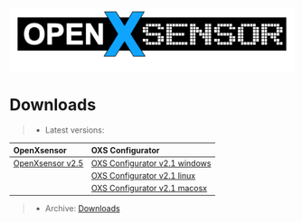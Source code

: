 ![OXS_Logo](images/OXS_Logo.png)


# Downloads #

> - Latest versions:

| **OpenXsensor** | **OXS Configurator** |
|:----------------|:---------------------|
| [OpenXsensor v2.5](https://github.com/openXsensor/openXsensor/releases/download/OpenXsensor_v2.5/openXsensor_v2.5.zip) | [OXS Configurator v2.1 windows](https://openxsensor.googlecode.com/svn/downloads/OXS_Configurator_v2.1_win.zip) |
|  | [OXS Configurator v2.1 linux](https://openxsensor.googlecode.com/svn/downloads/OXS_Configurator_v2.1_linux.tar.gz) |
|  | [OXS Configurator v2.1 macosx](https://openxsensor.googlecode.com/svn/downloads/OXS_Configurator_v2.1_macosx.zip) |




> - Archive: [Downloads](https://openxsensor.googlecode.com/svn/downloads/)